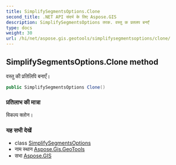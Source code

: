 ```yaml
---
title: SimplifySegmentsOptions.Clone
second_title: .NET API संदर्भ के लिए Aspose.GIS
description: SimplifySegmentsOptions तरक. वस्तु क प्रतलप बनएँ
type: docs
weight: 30
url: /hi/net/aspose.gis.geotools/simplifysegmentsoptions/clone/
---
```

## SimplifySegmentsOptions.Clone method

वस्तु की प्रतिलिपि बनाएँ।

```csharp
public SimplifySegmentsOptions Clone()
```

### प्रतिलाभ की मात्रा

विकल्प क्लोन।

### यह सभी देखें

* class [SimplifySegmentsOptions](../)
* नाम स्थान [Aspose.Gis.GeoTools](../../simplifysegmentsoptions/)
* सभा [Aspose.GIS](../../../)


